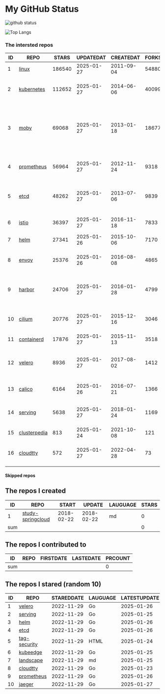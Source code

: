 # My GitHub Status

<img src="https://github-readme-stats-1.yihong0618.vercel.app/api?username=daoqingniu&show_icons=true&&&hide_title=true&count_private=true" alt="github status" />

![Top Langs](https://github-readme-stats-1.yihong0618.vercel.app/api/top-langs/?username=daoqingniu&layout=compact)

<!--START_SECTION:github_repos-->
### The intersted repos
| ID |                              REPO                               | STARS  | UPDATEDAT  | CREATEDAT  | FORKSCOUNT |                                                DESCRIPTIONS                                                |
|----|-----------------------------------------------------------------|--------|------------|------------|------------|------------------------------------------------------------------------------------------------------------|
|  1 | [linux](https://github.com/torvalds/linux)                      | 186540 | 2025-01-27 | 2011-09-04 |      54880 | Linux kernel source tree                                                                                   |
|  2 | [kubernetes](https://github.com/kubernetes/kubernetes)          | 112652 | 2025-01-27 | 2014-06-06 |      40099 | Production-Grade Container Scheduling and Management                                                       |
|  3 | [moby](https://github.com/moby/moby)                            |  69068 | 2025-01-27 | 2013-01-18 |      18677 | The Moby Project - a collaborative project for the container ecosystem to assemble container-based systems |
|  4 | [prometheus](https://github.com/prometheus/prometheus)          |  56964 | 2025-01-27 | 2012-11-24 |       9318 | The Prometheus monitoring system and time series database.                                                 |
|  5 | [etcd](https://github.com/etcd-io/etcd)                         |  48262 | 2025-01-27 | 2013-07-06 |       9839 | Distributed reliable key-value store for the most critical data of a distributed system                    |
|  6 | [istio](https://github.com/istio/istio)                         |  36397 | 2025-01-27 | 2016-11-18 |       7833 | Connect, secure, control, and observe services.                                                            |
|  7 | [helm](https://github.com/helm/helm)                            |  27341 | 2025-01-26 | 2015-10-06 |       7170 | The Kubernetes Package Manager                                                                             |
|  8 | [envoy](https://github.com/envoyproxy/envoy)                    |  25376 | 2025-01-26 | 2016-08-08 |       4865 | Cloud-native high-performance edge/middle/service proxy                                                    |
|  9 | [harbor](https://github.com/goharbor/harbor)                    |  24706 | 2025-01-27 | 2016-01-28 |       4799 | An open source trusted cloud native registry project that stores, signs, and scans content.                |
| 10 | [cilium](https://github.com/cilium/cilium)                      |  20776 | 2025-01-27 | 2015-12-16 |       3046 | eBPF-based Networking, Security, and Observability                                                         |
| 11 | [containerd](https://github.com/containerd/containerd)          |  17876 | 2025-01-27 | 2015-11-13 |       3518 | An open and reliable container runtime                                                                     |
| 12 | [velero](https://github.com/vmware-tanzu/velero)                |   8936 | 2025-01-27 | 2017-08-02 |       1412 | Backup and migrate Kubernetes applications and their persistent volumes                                    |
| 13 | [calico](https://github.com/projectcalico/calico)               |   6164 | 2025-01-26 | 2016-07-21 |       1366 | Cloud native networking and network security                                                               |
| 14 | [serving](https://github.com/knative/serving)                   |   5638 | 2025-01-27 | 2018-01-24 |       1169 | Kubernetes-based, scale-to-zero, request-driven compute                                                    |
| 15 | [clusterpedia](https://github.com/clusterpedia-io/clusterpedia) |    813 | 2025-01-24 | 2021-10-08 |        121 | The Encyclopedia of Kubernetes clusters                                                                    |
| 16 | [cloudtty](https://github.com/cloudtty/cloudtty)                |    572 | 2025-01-27 | 2022-04-28 |         73 | A Friendly Kubernetes CloudShell (Web Terminal) !                                                          |



#### Skipped repos
<!--END_SECTION:github_repos-->

<!--START_SECTION:my_github-->
## The repos I created
| ID  |                                 REPO                                 |   START    |   UPDATE   | LAUGUAGE | STARS |
|-----|----------------------------------------------------------------------|------------|------------|----------|-------|
|   1 | [study-springcloud](https://github.com/daoqingniu/study-springcloud) | 2018-02-22 | 2018-02-22 | md       |     0 |
| sum |                                                                      |            |            |          |     0 |

## The repos I contributed to
| ID  | REPO | FIRSTDATE | LASTEDATE | PRCOUNT |
|-----|------|-----------|-----------|---------|
| sum |      |           |           |       0 |

## The repos I stared (random 10)
| ID |                          REPO                          | STAREDDATE | LAUGUAGE | LATESTUPDATE |
|----|--------------------------------------------------------|------------|----------|--------------|
|  1 | [velero](https://github.com/vmware-tanzu/velero)       | 2022-11-29 | Go       | 2025-01-26   |
|  2 | [serving](https://github.com/knative/serving)          | 2022-11-29 | Go       | 2025-01-25   |
|  3 | [helm](https://github.com/helm/helm)                   | 2022-11-29 | Go       | 2025-01-26   |
|  4 | [etcd](https://github.com/etcd-io/etcd)                | 2022-11-29 | Go       | 2025-01-26   |
|  5 | [tag-security](https://github.com/cncf/tag-security)   | 2022-11-29 | HTML     | 2025-01-24   |
|  6 | [kubeedge](https://github.com/kubeedge/kubeedge)       | 2022-11-29 | Go       | 2025-01-25   |
|  7 | [landscape](https://github.com/cncf/landscape)         | 2022-11-29 | md       | 2025-01-25   |
|  8 | [cloudtty](https://github.com/cloudtty/cloudtty)       | 2022-11-29 | Go       | 2025-01-23   |
|  9 | [prometheus](https://github.com/prometheus/prometheus) | 2022-11-29 | Go       | 2025-01-26   |
| 10 | [jaeger](https://github.com/jaegertracing/jaeger)      | 2022-11-29 | Go       | 2025-01-27   |

<!--END_SECTION:my_github-->
